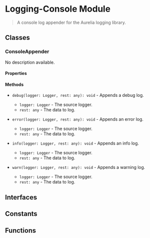 # Logging-Console Module

> A console log appender for the Aurelia logging library.

## Classes


### ConsoleAppender

No description available.

#### Properties


#### Methods


* `debug(logger: Logger, rest: any): void` - Appends a debug log.
  * `logger: Logger` - The source logger.
  * `rest: any` - The data to log.



* `error(logger: Logger, rest: any): void` - Appends an error log.
  * `logger: Logger` - The source logger.
  * `rest: any` - The data to log.



* `info(logger: Logger, rest: any): void` - Appends an info log.
  * `logger: Logger` - The source logger.
  * `rest: any` - The data to log.



* `warn(logger: Logger, rest: any): void` - Appends a warning log.
  * `logger: Logger` - The source logger.
  * `rest: any` - The data to log.




## Interfaces


## Constants


## Functions

